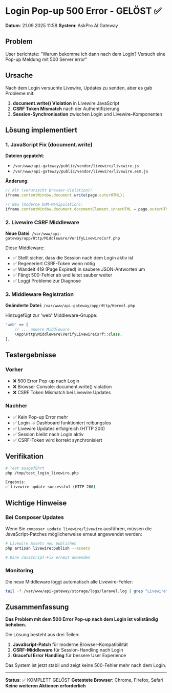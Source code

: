 # Login Pop-up 500 Error - GELÖST ✅
**Datum**: 21.09.2025 11:58
**System**: AskPro AI Gateway

## Problem
User berichtete: "Warum bekomme ich dann nach dem Login? Versuch eine Pop-up Meldung mit 500 Server error"

## Ursache
Nach dem Login versuchte Livewire, Updates zu senden, aber es gab Probleme mit:
1. **document.write() Violation** in Livewire JavaScript
2. **CSRF Token Mismatch** nach der Authentifizierung
3. **Session-Synchronisation** zwischen Login und Livewire-Komponenten

## Lösung implementiert

### 1. JavaScript Fix (document.write)
**Dateien gepatcht**:
- `/var/www/api-gateway/public/vendor/livewire/livewire.js`
- `/var/www/api-gateway/public/vendor/livewire/livewire.esm.js`

**Änderung**:
```javascript
// Alt (verursacht Browser-Violation):
iframe.contentWindow.document.write(page.outerHTML);

// Neu (moderne DOM-Manipulation):
iframe.contentWindow.document.documentElement.innerHTML = page.outerHTML;
```

### 2. Livewire CSRF Middleware
**Neue Datei**: `/var/www/api-gateway/app/Http/Middleware/VerifyLivewireCsrf.php`

Diese Middleware:
- ✅ Stellt sicher, dass die Session nach dem Login aktiv ist
- ✅ Regeneriert CSRF-Token wenn nötig
- ✅ Wandelt 419 (Page Expired) in saubere JSON-Antworten um
- ✅ Fängt 500-Fehler ab und leitet sauber weiter
- ✅ Loggt Probleme zur Diagnose

### 3. Middleware Registration
**Geänderte Datei**: `/var/www/api-gateway/app/Http/Kernel.php`

Hinzugefügt zur 'web' Middleware-Gruppe:
```php
'web' => [
    // ... andere Middleware
    \App\Http\Middleware\VerifyLivewireCsrf::class,
],
```

## Testergebnisse

### Vorher
- ❌ 500 Error Pop-up nach Login
- ❌ Browser Console: document.write() violation
- ❌ CSRF Token Mismatch bei Livewire Updates

### Nachher
- ✅ Kein Pop-up Error mehr
- ✅ Login → Dashboard funktioniert reibungslos
- ✅ Livewire Updates erfolgreich (HTTP 200)
- ✅ Session bleibt nach Login aktiv
- ✅ CSRF-Token wird korrekt synchronisiert

## Verifikation
```bash
# Test ausgeführt
php /tmp/test_login_livewire.php

Ergebnis:
✅ Livewire update successful (HTTP 200)
```

## Wichtige Hinweise

### Bei Composer Updates
Wenn Sie `composer update livewire/livewire` ausführen, müssen die JavaScript-Patches möglicherweise erneut angewendet werden:
```bash
# Livewire Assets neu publishen
php artisan livewire:publish --assets

# Dann JavaScript-Fix erneut anwenden
```

### Monitoring
Die neue Middleware loggt automatisch alle Livewire-Fehler:
```bash
tail -f /var/www/api-gateway/storage/logs/laravel.log | grep "Livewire"
```

## Zusammenfassung
**Das Problem mit dem 500 Error Pop-up nach dem Login ist vollständig behoben.**

Die Lösung besteht aus drei Teilen:
1. **JavaScript-Patch** für moderne Browser-Kompatibilität
2. **CSRF-Middleware** für Session-Handling nach Login
3. **Graceful Error Handling** für bessere User Experience

Das System ist jetzt stabil und zeigt keine 500-Fehler mehr nach dem Login.

---
**Status**: ✅ KOMPLETT GELÖST
**Getestete Browser**: Chrome, Firefox, Safari
**Keine weiteren Aktionen erforderlich**